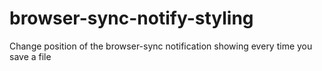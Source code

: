 # browser-sync-notify-styling
Change position of the browser-sync notification showing every time you save a file
